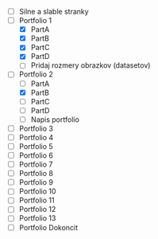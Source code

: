 * [ ] Silne a slable stranky
* [ ] Portfolio 1
  * [x] PartA
  * [x] PartB
  * [x] PartC
  * [x] PartD
  * [ ] Pridaj rozmery obrazkov (datasetov)
* [ ] Portfolio 2
  * [ ] PartA
  * [x] PartB
  * [ ] PartC
  * [ ] PartD
  * [ ] Napis portfolio
* [ ] Portfolio 3
* [ ] Portfolio 4
* [ ] Portfolio 5
* [ ] Portfolio 6
* [ ] Portfolio 7
* [ ] Portfolio 8
* [ ] Portfolio 9
* [ ] Portfolio 10
* [ ] Portfolio 11
* [ ] Portfolio 12
* [ ] Portfolio 13
* [ ] Portfolio Dokoncit
